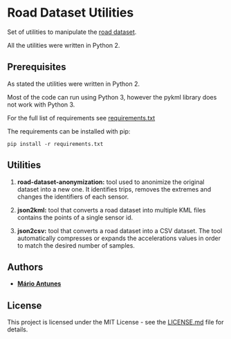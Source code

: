 # Road Dataset Utilities

Set of utilities to manipulate the [road dataset](https://atnog.av.it.pt/~mantunes/road/index.html).

All the utilities were written in Python 2.

## Prerequisites

As stated the utilities were written in Python 2.

Most of the code can run using Python 3, however the pykml library does not work with Python 3. 

For the full list of requirements see [requirements.txt](requirements.txt)

The requirements can be installed with pip:
```
pip install -r requirements.txt
```

## Utilities

1. **road-dataset-anonymization:** tool used to anonimize the original dataset into a new one.
It identifies trips, removes the extremes and changes the identifiers of each sensor.

2. **json2kml:** tool that converts a road dataset into multiple KML files contains the points of a single sensor id.

3. **json2csv:** tool that converts a road dataset into a CSV dataset.
The tool automatically compresses or expands the accelerations values in order to match the desired number of samples. 

## Authors

* **[Mário Antunes](https://github.com/mariolpantunes)**

## License

This project is licensed under the MIT License - see the [LICENSE.md](LICENSE.md) file for details.